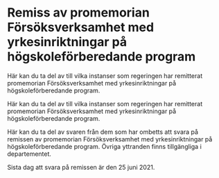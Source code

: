 # Remiss av promemorian Försöksverksamhet med yrkesinriktningar på högskoleförberedande program

Här kan du ta del av till vilka instanser som regeringen har remitterat promemorian Försöksverksamhet med yrkesinriktningar på högskoleförberedande program.

Här kan du ta del av till vilka instanser som regeringen har remitterat promemorian Försöksverksamhet med yrkesinriktningar på högskoleförberedande program.

Här kan du ta del av svaren från dem som har ombetts att svara på remissen av promemorian Försöksverksamhet med yrkesinriktningar på högskoleförberedande program.
Övriga yttranden finns tillgängliga i departementet.

Sista dag att svara på remissen är den 25 juni 2021.
